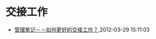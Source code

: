 # 交接工作
* [管理笔记－－如何更好的交接工作？](/2012/2012-03-29-how-to-hand-over-and-take-over-work),2012-03-29 15:11:03
